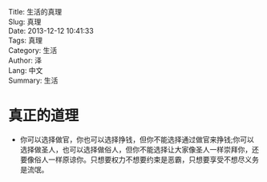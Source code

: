Title: 生活的真理  
Slug: 真理  
Date: 2013-12-12 10:41:33  
Tags: 真理  
Category: 生活  
Author: 泽  
Lang: 中文  
Summary: 生活  

真正的道理
================================
* 你可以选择做官，你也可以选择挣钱，但你不能选择通过做官来挣钱;你可以选择做圣人，也可以选择做俗人，但你不能选择让大家像圣人一样崇拜你，还要像俗人一样原谅你。只想要权力不想要约束是恶霸，只想要享受不想尽义务是流氓。    
